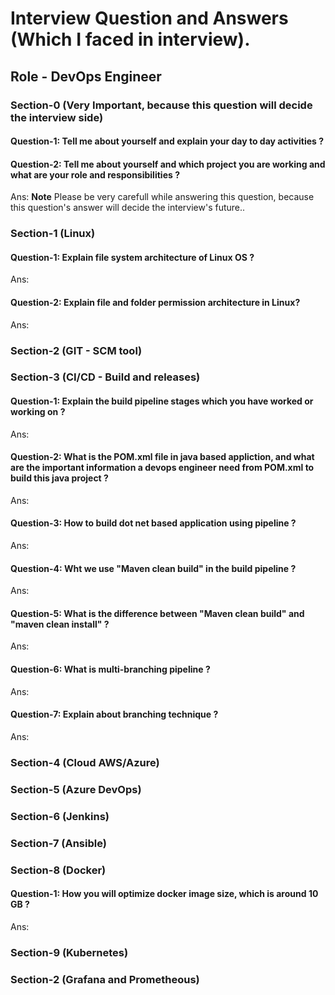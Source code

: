 # Interview Question and Answers (Which I faced in interview).
## Role - DevOps Engineer 

### Section-0 (Very Important, because this question will decide the interview side)

#### Question-1: Tell me about yourself and explain your day to day activities ?
#### Question-2: Tell me about yourself and which project you are working and what are your role and responsibilities ?
Ans: **Note** Please be very carefull while answering this question, because this question's answer will decide the interview's future..


### Section-1 (Linux)

#### Question-1: Explain file system architecture of Linux OS ?
Ans: 
#### Question-2: Explain file and folder permission architecture in Linux?
Ans: 

### Section-2 (GIT - SCM tool)

### Section-3 (CI/CD - Build and releases)
#### Question-1: Explain the build pipeline stages which you have worked or working on ?
Ans: 
#### Question-2: What is the POM.xml file in java based appliction, and what are the important information a devops engineer need from POM.xml to build this java project ?
Ans: 
#### Question-3: How to build dot net based application using pipeline ?
Ans: 
#### Question-4: Wht we use "Maven clean build" in the build pipeline ?
Ans: 
#### Question-5: What is the difference between "Maven clean build" and "maven clean install" ?
Ans: 
#### Question-6: What is multi-branching pipeline ?
Ans: 
#### Question-7: Explain about branching technique ?
Ans: 

### Section-4 (Cloud AWS/Azure)

### Section-5 (Azure DevOps)

### Section-6 (Jenkins)

### Section-7 (Ansible)

### Section-8 (Docker)
#### Question-1: How you will optimize docker image size, which is around 10 GB ?
Ans: 

### Section-9 (Kubernetes)

### Section-2 (Grafana and Prometheous)


